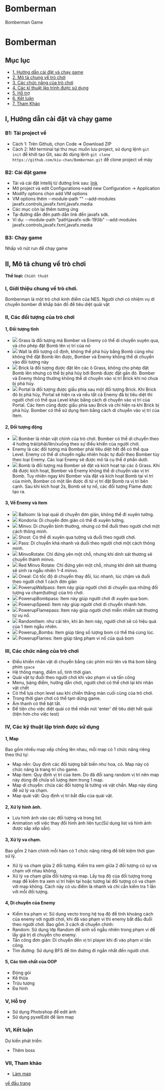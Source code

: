 # Bomberman
Bomberman Game
# Bomberman
<a name="ve-dau-trang"/>

##  Mục lục
* [1. Hướng dẫn cài đặt và chạy game](#cai-dat)
* [2. Mô tả chung về trò chơi](#mo-ta)
* [3. Các chức năng của trò chơi](#chuc-nang)
* [4. Các kĩ thuật lập trình được sử dụng](#ki-thuat)
* [5. Hỗ trợ](#ho-tro)
* [6. Kết luận](#ket-luan)
* [7. Tham Khảo](#tham-khao)

<a name="cai-dat"/>

## I, Hướng dẫn cài đặt và chạy game
### B1: Tải project về
- Cách 1: Trên Github, chọn Code => Download ZIP  
- Cách 2: Mở terminal tại thư mục muốn lưu project, sử dụng lệnh `git init` để khởi tạo Git, sau đó dùng lệnh `git clone https://github.com/kiu-chan/Bomberman.git` để clone project về máy
### B2: Cài đặt game
- Tải và cài đặt Intellij từ đường link sau: [link](https://www.jetbrains.com/idea/download/#section=windows)
- Mở project và edit Configurations->add new Configuration -> Application
- Modify options chọn add VM options
- VM options thêm --module-path "" --add-modules javafx.controls,javafx.fxml,javafx.media
- Các mục còn lại thêm tương ứng
- Tại đường dẫn đến path dẫn link đến javafx sdk. 
- Ví dụ: --module-path "path\javafx-sdk-19\lib" --add-modules javafx.controls,javafx.fxml,javafx.media
### B3: Chạy game
Nhấp vô nút run để chạy game

 <a name="mo-ta"/>

## II, Mô tả chung về trò chơi
**Thể loại:** `Chiến thuật`

### I, Giới thiệu chung về trò chơi.
Bomberman là một trò chơi kinh điểm của NES.
Người chơi có nhiệm vụ di chuyển bomber đi khắp bản đồ để tiêu diệt quái vật


<a name = "chuc-nang"/>

### II, Các đối tượng của trò chơi

#### 1, Đối tượng tĩnh
- ![](bomberman-starter-starter-2/res/IMG/map/images/map_01.png) Grass là đối tượng mà Bomber và Enemy có thể di chuyển xuyên qua, và cho phép đặt Bomb lên vị trí của nó
- ![](bomberman-starter-starter-2/bomberman-starter-starter-2/res/IMG/map/images/map_02.png) Wall là đối tượng cố định, không thể phá hủy bằng Bomb cũng như không thể đặt Bomb lên được, Bomber và Enemy không thể di chuyển vào đối tượng này
- ![](bomberman-starter-starter-2/res/IMG/map/images/map_03.png) Brick là đối tượng được đặt lên các ô Grass, không cho phép đặt Bomb lên nhưng có thể bị phá hủy bởi Bomb được đặt gần đó. Bomber và Enemy thông thường không thể di chuyển vào vị trí Brick khi nó chưa bị phá hủy.
- ![](bomberman-starter-starter-2/res/IMG/map/images/map_07.png) Portal là đối tượng được giấu phía sau một đối tượng Brick. Khi Brick đó bị phá hủy, Portal sẽ hiện ra và nếu tất cả Enemy đã bị tiêu diệt thì người chơi có thể qua Level khác bằng cách di chuyển vào vị trí của Portal.
  Các Item cũng được giấu phía sau Brick và chỉ hiện ra khi Brick bị phá hủy. Bomber có thể sử dụng Item bằng cách di chuyển vào vị trí của Item.
#### 2, Đối tượng động
- ![](bomberman-starter-starter-2/res/EditIMG/bomb1.png) Bomber là nhân vật chính của trò chơi. Bomber có thể di chuyển theo 4 hướng trái/phải/lên/xuống theo sự điều khiển của người chơi.
- Enemy là các đối tượng mà Bomber phải tiêu diệt hết để có thể qua Level. Enemy có thể di chuyển ngẫu nhiên hoặc tự đuổi theo Bomber tùy theo loại Enemy. Các loại Enemy sẽ được mô tả cụ thể ở phần dưới.
- ![](bomberman-starter-starter-2/res/IMG/images/bom/game_49.png) Bomb là đối tượng mà Bomber sẽ đặt và kích hoạt tại các ô Grass. Khi đã được kích hoạt, Bomber và Enemy không thể di chuyển vào vị trí Bomb. Tuy nhiên ngay khi Bomber vừa đặt và kích hoạt Bomb tại ví trí của mình, Bomber có một lần được đi từ vị trí đặt Bomb ra vị trí bên cạnh. Sau khi kích hoạt 2s, Bomb sẽ tự nổ, các đối tượng Flame được tạo ra.

#### 3, Về Enemy và item
- ![](bomberman-starter-starter-2/res/monster/PNG/game_10.png) Balloom: là loại quái di chuyển đơn giản, không thể đi xuyên tường.
- ![](bomberman-starter-starter-2/res/monster/PNG/game_91.png) Kondoria: Di chuyển đơn giản có thể đi xuyên tường.
- ![](bomberman-starter-starter-2/res/monster/PNG/game_89.png) Minvo: Di chuyển bình thường, nhưng có thể đuổi theo người chơi một cách thông minh.
- ![](bomberman-starter-starter-2/res/monster/PNG/game_87.png) Shost: Có thể đi xuyên qua tường và đuổi theo người chơi.
- ![](bomberman-starter-starter-2/res/monster/PNG/game_85.png) Pass: Di chuyển khá nhanh và đuổi theo người chơi một cách thông minh.
- ![](bomberman-starter-starter-2/res/monster/PNG/game_95.png) MinvoRotate: Chỉ đứng yên một chỗ, nhưng khi dính sát thương sẽ chuyển thành minvo.
- ![](bomberman-starter-starter-2/res/monster/PNG/game_93.png) Red Minvo Rotate: Chỉ đứng yên một chỗ, nhưng khi dính sát thương sẽ sinh ra ngẫu nhiên 1-4 minvo.
- ![](bomberman-starter-starter-2/res/monster/PNG/game_12.png) Oneal: Có tốc độ di chuyển thay đổi, lúc nhanh, lúc chậm và đuổi theo người chơi 1 cách đơn giản
- ![](bomberman-starter-starter-2/res/IMG/images/item/game_164.png) PowerupWallpass: Item này giúp người chơi di chuyển qua những đối tượng va chạm(tường) của trò chơi.
- ![](bomberman-starter-starter-2/res/IMG/images/item/game_166.png) PowerupBombpass: Item này giúp người chơi đi xuyên qua bom.
- ![](bomberman-starter-starter-2/res/IMG/images/item/game_163.png) PowerupSpeed: Item này giúp người chơi di chuyển nhanh hơn.
- ![](bomberman-starter-starter-2/res/IMG/images/item/game_167.png) PowerupFlamepass: Item này giúp người chơi miễn nhiễm sát thương từ vụ nổ.
- ![](bomberman-starter-starter-2/res/IMG/images/item/game_168.png) RandomItem: như cái tên, khi ăn item này, người chơi sẽ có hiệu quả của 1 item ngẫu nhiên.
- ![](bomberman-starter-starter-2/res/IMG/images/item/game_161.png) Powerup_Bombs: Item giúp tăng số lượng bom có thể thả cùng lúc.
- ![](bomberman-starter-starter-2/res/IMG/images/item/game_162.png) PowerupFlames: Item giúp tăng phạm vi nổ của quả bom
### III, Các chức năng của trò chơi
- Điều khiển nhân vật di chuyển bằng các phím mũi tên và thả bom bằng phím `space`
- Hệ thống mạng, điểm số, tính thời gian.
- Quái vật tự đuổi theo người chơi khi vào phạm vi và tấn công
- Menu, bảng điểm, hướng dẫn chơi, người chơi có thể chơi lại khi nhân vật chết
- Có thể lựa chọn level sau khi chiến thắng màn cuối cùng của trò chơi.
- Trong thời gian chơi có thể tạm dừng game.
- Âm thanh có thể bật tắt.
- Để tiện cho việc diệt quái có thể nhấn nút 'enter' để tiêu diệt hết quái (tiện hơn cho việc test)
<a name = "ki-thuat"/>

### IV, Các kỹ thuật lập trình được sử dụng
#### 1, Map
Bao gồm nhiều map xếp chồng lên nhau, mỗi map có 1 chức năng riêng theo thứ tự:
- Map nền: Quy định các đối tượng bất biến như hoa, cỏ. Map này có chức năng là trang trí cho game.
- Map item: Quy định vị trí của item. Do đã đổi sang random vị trí nên map này dùng để chứa số lượng item trong 1 map.
- Map di chuyển: chứa các đối tượng là tường và vật chắn. Map này dùng để xử lý va chạm.
- Map quái vật: Quy định vị trí bắt đầu của quái vật.
#### 2, Xử lý hình ảnh.
- Lưu hình ảnh vào các đối tượng và trong list.
- Animation với việc thay đổi hình ảnh liên tục(Sử dụng list và hình ảnh được sắp xếp sẵn).
#### 3, Xử lý va chạm.
Bao gồm 2 hàm chính mỗi hàm có 1 chức năng riêng để tiết kiệm thời gian sử lý.
- Xử lý va chạm giữa 2 đối tượng. Kiểm tra xem giữa 2 đối tượng có sự va chạm với nhau không.
- Xử lý va chạm giữa đối tượng và map. Lấy toạ độ của đối tượng trong map để kiểm tra xem vị trí hiện tại hoặc tương lai đối tượng có va chạm với map không. Cách này có ưu điểm là nhanh và chỉ cần kiểm tra 1 lần với mỗi đối tượng.
#### 4, Di chuyển của Enemy
- Kiểm tra phạm vi: Sử dụng vecto trong hệ toạ độ để tính khoảng cách của enemy với người chơi, khi đã vào phạm vi thì enemy bắt đầu đuổi theo người chơi.
Bao gồm 3 cách di chuyển chính:
- Random: Sử dụng lớp Random để sinh số ngẫu nhiên trong phạm vi để lấy giá trị di chuyển cho enemy.
- Tấn công đơn giản: Di chuyển đến vị trí player khi đi vào phạm vi tấn công.
- Tìm đường: Sử dụng BFS để tìm đường đi ngắn nhất đến người chơi.
#### 5, Các tính chất của OOP
- Đóng gói
- Kế thừa
- Trừu tượng
- Đa hình

<a name = "ho-tro"/>

### V, Hỗ trợ
- Sử dụng Photoshop để edit ảnh
- Sử dụng pyxelEdit để làm map

<a name = "ket-luan"/>

### VI, Kết luận
Dự kiến phát triển:
- Thêm boss

 <a name = "tham-khao"/>

### VII, Tham khảo
- [Làm map](https://www.youtube.com/watch?v=5f-g87aGbBc)

[về đầu trang](#ve-dau-trang)
